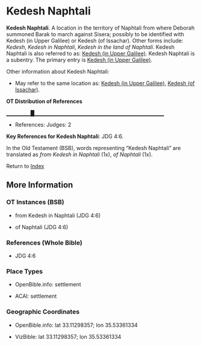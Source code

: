 # Kedesh Naphtali
**Kedesh Naphtali**. 
A location in the territory of Naphtali from where Deborah summoned Barak to march against Sisera; possibly to be identified with Kedesh (in Upper Galilee) or Kedesh (of Issachar). 
Other forms include: 
*Kedesh*, *Kedesh in Naphtali*, *Kedesh in the land of Naphtali*. 
Kedesh Naphtali is also referred to as: 
[Kedesh (in Upper Galilee)](Kedesh.md). 
Kedesh Naphtali is a subentry. The primary entry is 
[Kedesh (in Upper Galilee)](Kedesh.md). 




Other information about Kedesh Naphtali:


* May refer to the same location as: 
[Kedesh (in Upper Galilee)](Kedesh.md), [Kedesh (of Issachar)](Kedesh.3.md). 


**OT Distribution of References**

▁▁▁▁▁▁█▁▁▁▁▁▁▁▁▁▁▁▁▁▁▁▁▁▁▁▁▁▁▁▁▁▁▁▁▁▁▁▁
* References: Judges: 2



**Key References for Kedesh Naphtali**: 
JDG 4:6. 


In the Old Testament (BSB), words representing “Kedesh Naphtali” are translated as 
*from Kedesh in Naphtali* (1x), *of Naphtali* (1x). 




Return to [Index](00-Index.md)

## More Information

### OT Instances (BSB)

* from Kedesh in Naphtali (JDG 4:6)

* of Naphtali (JDG 4:6)



### References (Whole Bible)

* JDG 4:6


### Place Types

* OpenBible.info: settlement

* ACAI: settlement



### Geographic Coordinates

* OpenBible.info: lat 33.11298357; lon 35.53361334

* VizBible: lat 33.11298357; lon 35.53361334




